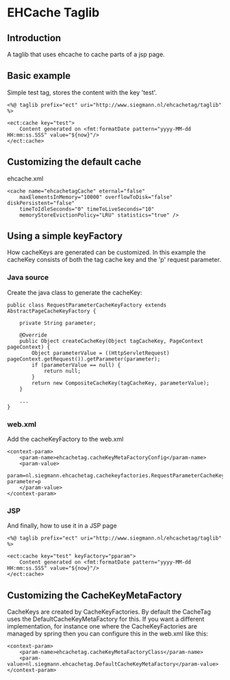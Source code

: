 # EHCache Taglib
## Introduction

A taglib that uses ehcache to cache parts of a jsp page.

## Basic example

Simple test tag, stores the content with the key 'test'.

	<%@ taglib prefix="ect" uri="http://www.siegmann.nl/ehcachetag/taglib" %>
	
	<ect:cache key="test">
		Content generated on <fmt:formatDate pattern="yyyy-MM-dd HH:mm:ss.SSS" value="${now}"/>
	</ect:cache>


## Customizing the default cache

ehcache.xml

	<cache name="ehcachetagCache" eternal="false"
		maxElementsInMemory="10000" overflowToDisk="false" diskPersistent="false"
		timeToIdleSeconds="0" timeToLiveSeconds="10"
		memoryStoreEvictionPolicy="LRU" statistics="true" />

## Using a simple keyFactory

How cacheKeys are generated can be customized. In this example the cacheKey consists of both the tag cache key and the 'p' request parameter.

### Java source
Create the java class to generate the cacheKey:  

	public class RequestParameterCacheKeyFactory extends AbstractPageCacheKeyFactory {

		private String parameter;
	
		@Override
		public Object createCacheKey(Object tagCacheKey, PageContext pageContext) {
			Object parameterValue = ((HttpServletRequest) pageContext.getRequest()).getParameter(parameter);
			if (parameterValue == null) {
				return null;
			}
			return new CompositeCacheKey(tagCacheKey, parameterValue);
		}

		...
	}

### web.xml
Add the cacheKeyFactory to the web.xml

	<context-param>
		<param-name>ehcachetag.cacheKeyMetaFactoryConfig</param-name>
		<param-value>
		param=nl.siegmann.ehcachetag.cachekeyfactories.RequestParameterCacheKeyFactory?parameter=p
		</param-value>
	</context-param>

### JSP
And finally, how to use it in a JSP page  

	<%@ taglib prefix="ect" uri="http://www.siegmann.nl/ehcachetag/taglib" %>
	
	<ect:cache key="test" keyFactory="pparam">
		Content generated on <fmt:formatDate pattern="yyyy-MM-dd HH:mm:ss.SSS" value="${now}"/>
	</ect:cache>

## Customizing the CacheKeyMetaFactory
CacheKeys are created by CacheKeyFactories.
By default the CacheTag uses the DefaultCacheKeyMetaFactory for this.
If you want a different implementation, for instance one where the CacheKeyFactories are managed by spring then you can configure this in the web.xml like this:  

	<context-param>
        <param-name>ehcachetag.cacheKeyMetaFactoryClass</param-name>
        <param-value>nl.siegmann.ehcachetag.DefaultCacheKeyMetaFactory</param-value>
    </context-param>
